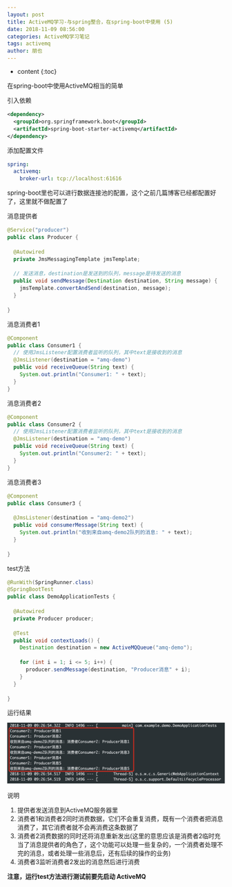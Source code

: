 ```yaml
---
layout: post
title: ActiveMQ学习-与spring整合，在spring-boot中使用 (5)
date: 2018-11-09 08:56:00
categories: ActiveMQ学习笔记
tags: activemq
author: 朋也
---
```


* content
{:toc}

在spring-boot中使用ActiveMQ相当的简单

引入依赖

```xml
<dependency>
  <groupId>org.springframework.boot</groupId>
  <artifactId>spring-boot-starter-activemq</artifactId>
</dependency>
```





添加配置文件

```yml
spring:
  activemq:
    broker-url: tcp://localhost:61616
```

spring-boot里也可以进行数据连接池的配置，这个之前几篇博客已经都配置好了，这里就不做配置了

消息提供者
```java
@Service("producer")
public class Producer {

  @Autowired
  private JmsMessagingTemplate jmsTemplate;

  // 发送消息，destination是发送到的队列，message是待发送的消息
  public void sendMessage(Destination destination, String message) {
    jmsTemplate.convertAndSend(destination, message);
  }

}
```

消息消费者1
```java
@Component
public class Consumer1 {
  // 使用JmsListener配置消费者监听的队列，其中text是接收到的消息
  @JmsListener(destination = "amq-demo")
  public void receiveQueue(String text) {
    System.out.println("Consumer1: " + text);
  }
}
```

消息消费者2
```java
@Component
public class Consumer2 {
  // 使用JmsListener配置消费者监听的队列，其中text是接收到的消息
  @JmsListener(destination = "amq-demo")
  public void receiveQueue(String text) {
    System.out.println("Consumer2: " + text);
  }
}
```

消息消费者3
```java
@Component
public class Consumer3 {

  @JmsListener(destination = "amq-demo2")
  public void consumerMessage(String text) {
    System.out.println("收到来自amq-demo2队列的消息: " + text);
  }

}
```

test方法
```java
@RunWith(SpringRunner.class)
@SpringBootTest
public class DemoApplicationTests {

  @Autowired
  private Producer producer;

  @Test
  public void contextLoads() {
    Destination destination = new ActiveMQQueue("amq-demo");

    for (int i = 1; i <= 5; i++) {
      producer.sendMessage(destination, "Producer消息" + i);
    }
  }

}
```

运行结果

![](/assets/QQ20181109-092723@2x.png)

说明

1. 提供者发送消息到ActiveMQ服务器里
2. 消费者1和消费者2同时消费数据，它们不会重复消费，既有一个消费者把消息消费了，其它消费者就不会再消费这条数据了
3. 消费者2消费数据的同时还将消息重新发出(这里的意思应该是消费者2临时充当了消息提供者的角色了，这个功能可以处理一些复杂的，一个消费者处理不完的消息，或者处理一些消息后，还有后续的操作的业务)
4. 消费者3监听消费者2发出的消息然后进行消费

**注意，运行test方法进行测试前要先启动 ActiveMQ**
